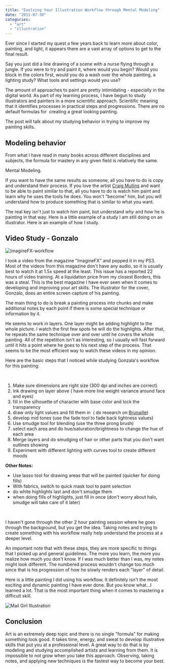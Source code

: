 ```yaml
---
title: "Evolving Your Illustration Workflow through Mental Modeling"
date: "2011-07-30"
categories: 
  - "art"
  - "illustration"
---
```


Ever since I started my quest a few years back to learn more about color, painting, and light, it appears there are a vast array of options to get to the final result.

Say you just did a line drawing of a scene with a nurse flying through a jungle. If you were to try and paint it, where would you begin? Would you block in the colors first, would you do a wash over the whole painting, a lighting study? What tools and settings would you use?

The amount of approaches to paint are pretty intimidating - especially in the digital world. As part of my learning process, I have begun to study illustrators and painters in a more scientific approach. Scientific meaning that it identifies processes in practical steps and progressions. There are no default formulas for  creating a great looking painting.

The post will talk about my studying behavior in trying to improve my painting skills.

## Modeling behavior

From what I have read in many books across different disciplines and subjects, the formula for mastery in any given field is relatively the same.

Mental Modeling.

If you want to have the same results as someone, all you have to do is copy and understand their process. If you love the artist [Craig Mullins](http://goodbrush.com/) and want to be able to paint similar to that, all you have to do is watch him paint and learn why he uses the tools he does. You won't "become" him, but you will understand how to produce something that is similar to what you want.

The real key isn't just to watch him paint, but understand _why_ and _how_ he is painting in that way. Here is a little example of a study I am still doing on an illustrator. Here is an example of how I study.

## Video Study - Gonzalo

![](/images/imagineFX-workflow.jpg "imagineFX-workflow")

I took a video from the magazine "ImagineFX" and popped it in my PS3. Most of the videos from this magazine don't have any audio, so it is usually best to watch it at 1.5x speed at the least. This issue has a reported 22 hours of video training. At a liquidation price from my closest Borders, this was a steal. This is the best magazine I have ever seen when it comes to developing and improving your art skills. The illustrator for the cover, Gonzalo, does an entire screen capture of his painting.

The main thing to do is break a painting process into chunks and make additional notes by each point if there is some special technique or information by it.

He seems to work in layers. One layer might be adding highlight to the whole picture. I watch the first few spots he will do the highlights. After that, he repeats the same technique over and over until he covers the whole painting. All of the repetition isn't as interesting, so I usually will fast forward until it hits a point where he goes to his next step of the process. That seems to be the most efficient way to watch these videos in my opinion.

Here are the basic steps that I noticed while studying Gonzala's workflow for this painting:

 

1. Make sure dimensions are right size (300 dpi and inches are correct)
2. Ink drawing on layer above ( have more line weight variance around face and eyes)
3. fill in the silhouette of character with base color and lock the transparency
4. draw only light values and fill them in  ( do research on [Brunaille](http://en.wikipedia.org/wiki/Brunaille))
5. develop mid tones (use the fade tool to fade back lightness values)
6. Use smudge tool for blending (use the three prong brush)
7. select each area and do hue/saturation/brightness to change the hue of each area
8. Merge layers and do smudging of hair or other parts that you don't want outlines showing
9. Experiment with different lighting with curves tool to create different moods

**Other Notes:**

- Use lasso tool for drawing areas that will be painted (quicker for doing fills)
- With fabrics, switch to quick mask tool to paint selection
- do white highlights last and don't smudge them
- when doing fills of highlights, just fill in once (don't worry about halo, smudge will take care of it later)

 

I haven't gone through the other 2 hour painting session where he goes through the background, but you get the idea. Taking notes and trying to create something with his workflow really help understand the process at a deeper level.

An important note that with these steps, they are more specific to things that I picked up and general guidelines. The more you learn, the more you realize how much you don't know. If I was much better than I was, my notes might look different. The numbered process wouldn't change too much since that is his progression of how he slowly renders each "layer" of detail.

Here is a little painting I did using his workflow. It definitely isn't the most exciting and dynamic painting I have ever done. But you know what...I learned a lot. That is the most important thing when it comes to mastering a difficult skill.

![Mail Girl Illustration](/images/mail-girl.jpg "mail-girl")

## Conclusion

Art is an extremely deep topic and there is no single "formula" for making something look good. It takes time, energy, and sweat to develop illustrative skills that put you at a professional level. A great way to do that is by modeling and studying accomplished artists and learning from them. It is impossible to not grow when you take this approach. Observing, taking notes, and applying new techniques is the fastest way to become your best.

